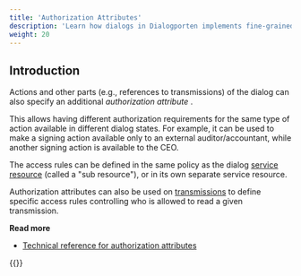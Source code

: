 ```yaml
---
title: 'Authorization Attributes'
description: 'Learn how dialogs in Dialogporten implements fine-grained access control using Altinn Authorization'
weight: 20
---
```


## Introduction

Actions and other parts (e.g., references to transmissions) of the dialog can also specify an additional _authorization attribute_ .

This allows having different authorization requirements for the same type of action available in different dialog states. For example, it can be used to make a signing action available only to an external auditor/accountant, while another signing action is available to the CEO.

The access rules can be defined in the same policy as the dialog [service resource](/en/dialogporten/getting-started/authorization/attributes/../service-resource/) (called a "sub resource"), or in its own separate service resource. 

Authorization attributes can also be used on [transmissions](/en/dialogporten/getting-started/authorization/attributes/../../dialogs#transmissions) to define specific access rules controlling who is allowed to read a given transmission. 

**Read more**
* [Technical reference for authorization attributes](/en/dialogporten/getting-started/authorization/attributes/../../../reference/authorization/attributes/)

{{<children />}}


